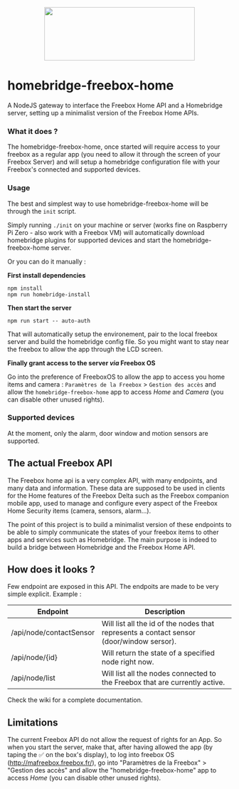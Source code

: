 <p align="center">
  <img src="https://github.com/Que20/freebox-home-api/raw/master/logo.png" data-canonical-src="https://github.com/Que20/freebox-home-api/raw/master/logo.png" width="338" height="120" />
</p>

# homebridge-freebox-home
A NodeJS gateway to interface the Freebox Home API and a Homebridge server, setting up a minimalist version of the Freebox Home APIs.

### What it does ?
The homebridge-freebox-home, once started will require access to your freebox as a regular app (you need to allow it through the screen of your Freebox Server) and will setup a homebridge configuration file with your Freebox's connected and supported devices.

### Usage

The best and simplest way to use homebridge-freebox-home will be through the `init` script.

Simply running `./init` on your machine or server (works fine on Raspberry Pi Zero - also work with a Freebox VM) will automatically download homebridge plugins for supported devices and start the homebridge-freebox-home server.

Or you can do it manually :

**First install dependencies**
```
npm install
npm run homebridge-install
```
**Then start the server**

```
npm run start -- auto-auth

```

That will automatically setup the environement, pair to the local freebox server and build the homebridge config file.
So you might want to stay near the freebox to allow the app through the LCD screen.

**Finally grant access to the server *via* Freebox OS**

Go into the preference of FreeboxOS to allow the app to access you home items and camera :
`Paramètres de la Freebox` > `Gestion des accès` and allow the `homebridge-freebox-home` app to access *Home* and *Camera* (you can disable other unused rights).

### Supported devices
At the moment, only the alarm, door window and motion sensors are supported.

## The actual Freebox API
The Freebox home api is a very complex API, with many endpoints, and many data and information. These data are supposed to be used in clients for the Home features of the Freebox Delta such as the Freebox companion mobile app, used to manage and configure every aspect of the Freebox Home Security items (camera, sensors, alarm...).

The point of this project is to build a minimalist version of these endpoints to be able to simply communicate the states of your freebox items to other apps and services such as Homebridge.
The main purpose is indeed to build a bridge between Homebridge and the Freebox Home API.

## How does it looks ?
Few endpoint are exposed in this API. The endpoits are made to be very simple explicit.
Example :

| Endpoint                | Description                                                                              |
|-------------------------|------------------------------------------------------------------------------------------|
| /api/node/contactSensor | Will list all the id of the nodes that represents a contact sensor (door/window sersor). |
| /api/node/{id}          | Will return the state of a specified node right now.                                     |
| /api/node/list          | Will list all the nodes connected to the Freebox that are currently active.              |

Check the wiki for a complete documentation.

## Limitations
The current Freebox API do not allow the request of rights for an App.
So when you start the server, make that, after having allowed the app (by taping the ✅ on the box's display), to log into freebox OS (http://mafreebox.freebox.fr/), go into "Paramètres de la Freebox" > "Gestion des accès" and allow the "homebridge-freebox-home" app to access *Home* (you can disable other unused rights).
